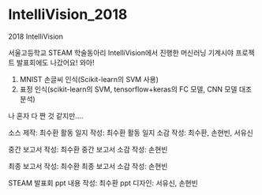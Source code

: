 # IntelliVision_2018
2018 IntelliVision

서울고등학교 STEAM 학술동아리 IntelliVision에서 진행한 머신러닝 기계시야 프로젝트
발표회에도 나갔어요! 와아!

1. MNIST 손글씨 인식(Scikit-learn의 SVM 사용)
2. 표정 인식(scikit-learn의 SVM, tensorflow+keras의 FC 모델, CNN 모델 대조분석)



나 혼자 다 짠 것 같지만....

소스 제작: 최수환
활동 일지 작성: 최수환
활동 일지 소감 작성: 최수환, 손현빈, 서유신

중간 보고서 작성: 최수환
중간 보고서 소감 작성: 손현빈

최종 보고서 작성: 최수환
최종 보고서 소감 작성: 손현빈

STEAM 발표회 ppt 내용 작성: 최수환
ppt 디자인: 서유신, 손현빈

